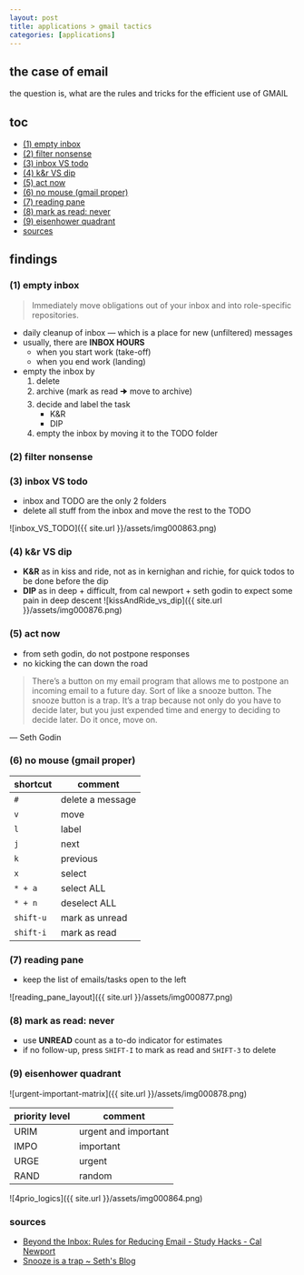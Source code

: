 ```yaml
---
layout: post
title: applications > gmail tactics
categories: [applications]
---
```

## the case	of email 
the question is, what are the rules and tricks for the efficient use of GMAIL 

## toc
<!-- TOC -->

- [(1)  empty inbox](#1--empty-inbox)
- [(2) filter nonsense](#2-filter-nonsense)
- [(3) inbox VS todo](#3-inbox-vs-todo)
- [(4) k&r VS dip](#4-kr-vs-dip)
- [(5) act now](#5-act-now)
- [(6) no mouse (gmail proper)](#6-no-mouse-gmail-proper)
- [(7) reading pane](#7-reading-pane)
- [(8) mark as read: never](#8-mark-as-read-never)
- [(9) eisenhower quadrant](#9-eisenhower-quadrant)
- [sources](#sources)

<!-- /TOC -->

## findings
### (1)  empty inbox
> Immediately move obligations out of your inbox and into role-specific repositories.

* daily cleanup of inbox — which is a place for new (unfiltered) messages
* usually, there are **INBOX HOURS** 
    * when you start work (take-off)
    * when you end work (landing)
* empty the inbox by
    1. delete
    2. archive (mark as read 🠊 move to archive)
    3. decide and label the task 
        * K&R
        * DIP
    4. empty the inbox by moving it to the TODO folder

### (2) filter nonsense


### (3) inbox VS todo
* inbox and TODO are the only 2 folders
* delete all stuff from the inbox and move the rest to the TODO

![inbox_VS_TODO]({{ site.url }}/assets/img000863.png)

### (4) k&r VS dip
* **K&R** as in kiss and ride, not as in kernighan and richie, for quick todos to be done before the dip
* **DIP** as in deep + difficult, from cal newport + seth godin to expect some pain in deep descent
![kissAndRide_vs_dip]({{ site.url }}/assets/img000876.png)

### (5) act now
* from seth godin, do not postpone responses
* no kicking the can down the road

> There’s a button on my email program that allows me to postpone an incoming email to a future day. Sort of like a snooze button. The snooze button is a trap. It’s a trap because not only do you have to decide later, but you just expended time and energy to deciding to decide later. Do it once, move on.

— Seth Godin

### (6) no mouse (gmail proper)

shortcut  | comment
----------|-----------------
`#`       | delete a message
`v`       | move
`l`       | label
`j`       | next
`k`       | previous
`x`       | select
`* + a`   | select ALL
`* + n`   | deselect ALL
`shift-u` | mark as unread
`shift-i` | mark as read

### (7) reading pane
* keep the list of emails/tasks open to the left

![reading_pane_layout]({{ site.url }}/assets/img000877.png)

### (8) mark as read: never
* use **UNREAD** count as a to-do indicator for estimates
* if no follow-up, press `SHIFT-I` to mark as read and `SHIFT-3` to delete

### (9) eisenhower quadrant

![urgent-important-matrix]({{ site.url }}/assets/img000878.png)

priority level | comment
---------------|---------------------
URIM           | urgent and important
IMPO           | important
URGE           | urgent
RAND           | random

![4prio_logics]({{ site.url }}/assets/img000864.png)

### sources
* [Beyond the Inbox: Rules for Reducing Email - Study Hacks - Cal Newport](https://www.calnewport.com/blog/2020/04/14/beyond-the-inbox-rules-for-reducing-email/)
* [Snooze is a trap ~ Seth's Blog](https://seths.blog/2019/04/the-magic-of-decide-once/)